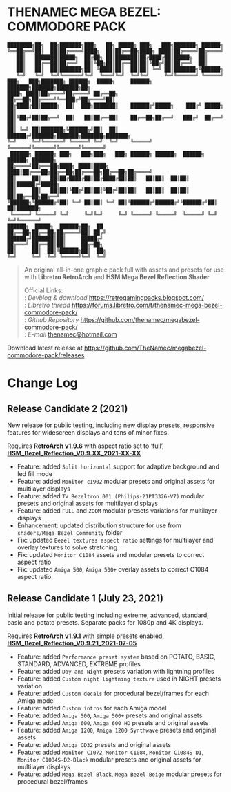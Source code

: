 THENAMEC MEGA BEZEL: COMMODORE PACK
===================================

    ████████╗██╗  ██╗███████╗███╗   ██╗ █████╗ ███╗   ███╗███████╗ ██████╗
    ╚══██╔══╝██║  ██║██╔════╝████╗  ██║██╔══██╗████╗ ████║██╔════╝██╔════╝
       ██║   ███████║█████╗  ██╔██╗ ██║███████║██╔████╔██║█████╗  ██║
       ██║   ██╔══██║██╔══╝  ██║╚██╗██║██╔══██║██║╚██╔╝██║██╔══╝  ██║
       ██║   ██║  ██║███████╗██║ ╚████║██║  ██║██║ ╚═╝ ██║███████╗╚██████╗
       ╚═╝   ╚═╝  ╚═╝╚══════╝╚═╝  ╚═══╝╚═╝  ╚═╝╚═╝     ╚═╝╚══════╝ ╚═════╝
    ███╗   ███╗███████╗ ██████╗  █████╗     ██████╗ ███████╗███████╗███████╗██╗
    ████╗ ████║██╔════╝██╔════╝ ██╔══██╗    ██╔══██╗██╔════╝╚══███╔╝██╔════╝██║
    ██╔████╔██║█████╗  ██║  ███╗███████║    ██████╔╝█████╗    ███╔╝ █████╗  ██║
    ██║╚██╔╝██║██╔══╝  ██║   ██║██╔══██║    ██╔══██╗██╔══╝   ███╔╝  ██╔══╝  ██║
    ██║ ╚═╝ ██║███████╗╚██████╔╝██║  ██║    ██████╔╝███████╗███████╗███████╗███████╗
    ╚═╝     ╚═╝╚══════╝ ╚═════╝ ╚═╝  ╚═╝    ╚═════╝ ╚══════╝╚══════╝╚══════╝╚══════╝
     ██████╗ ██████╗ ███╗   ███╗███╗   ███╗ ██████╗ ██████╗  ██████╗ ██████╗ ███████╗
    ██╔════╝██╔═══██╗████╗ ████║████╗ ████║██╔═══██╗██╔══██╗██╔═══██╗██╔══██╗██╔════╝
    ██║     ██║   ██║██╔████╔██║██╔████╔██║██║   ██║██║  ██║██║   ██║██████╔╝█████╗
    ██║     ██║   ██║██║╚██╔╝██║██║╚██╔╝██║██║   ██║██║  ██║██║   ██║██╔══██╗██╔══╝
    ╚██████╗╚██████╔╝██║ ╚═╝ ██║██║ ╚═╝ ██║╚██████╔╝██████╔╝╚██████╔╝██║  ██║███████╗
     ╚═════╝ ╚═════╝ ╚═╝     ╚═╝╚═╝     ╚═╝ ╚═════╝ ╚═════╝  ╚═════╝ ╚═╝  ╚═╝╚══════╝
    ██████╗  █████╗  ██████╗██╗  ██
    ██╔══██╗██╔══██╗██╔════╝██║ ██╔╝
    ██████╔╝███████║██║     █████╔╝
    ██╔═══╝ ██╔══██║██║     ██╔═██╗
    ██║     ██║  ██║╚██████╗██║  ██╗
    ╚═╝     ╚═╝  ╚═╝ ╚═════╝╚═╝  ╚═╝

> An original all-in-one graphic pack full with assets and presets for use with **Libretro RetroArch** and **HSM Mega Bezel Reflection Shader**
>  
> Official Links:  
>: *Devblog & download* https://retrogamingpacks.blogspot.com/  
>: *Libretro thread* https://forums.libretro.com/t/thenamec-mega-bezel-commodore-pack/  
>: *Github Repository* https://github.com/thenamec/megabezel-commodore-pack/  
>: *E-mail* thenamec@hotmail.com  

Download latest release at https://github.com/TheNamec/megabezel-commodore-pack/releases

Change Log
===

Release Candidate 2 (2021)
---

New release for public testing, including new display presets, responsive features for widescreen displays and tons of minor fixes.

Requires [**RetroArch v1.9.6**](#https://www.retroarch.com/?page=platforms) with aspect ratio set to ‘full’, [**HSM_Bezel_Reflection_V0.9.XX_2021-XX-XX**](#https://forums.libretro.com/t/hsm-mega-bezel-reflection-shader-feedback-and-updates)

- Feature: added `Split horizontal` support for adaptive background and led fill mode
- Feature: added `Monitor c1902` modular presets and original assets for multilayer displays
- Feature: added `TV Bezeltron 001 (Philips-21PT3326-V7)` modular presets and original assets for multilayer displays
- Feature: added `FULL` and `ZOOM` modular presets variations for multilayer displays
- Enhancement: updated distribution structure for use from `shaders/Mega_Bezel_Community` folder
- Fix: updated `Bezel textures aspect ratio` settings for multilayer and overlay textures to solve stretching
- Fix: updated `Monitor C1084` assets and modular presets to correct aspect ratio
- Fix: updated `Amiga 500`, `Amiga 500+` overlay assets to correct C1084 aspect ratio

Release Candidate 1 (July 23, 2021)
---

Initial release for public testing including extreme, advanced, standard, basic and potato presets. Separate packs for 1080p and 4K displays.

Requires [**RetroArch v1.9.1**](#https://www.retroarch.com/?page=platforms) with simple presets enabled, [**HSM_Bezel_Reflection_V0.9.21_2021-07-05**](#https://forums.libretro.com/t/hsm-mega-bezel-reflection-shader-feedback-and-updates)

- Feature: added `Performance preset system` based on POTATO, BASIC, STANDARD, ADVANCED, EXTREME profiles
- Feature: added `Day and Night` presets variation with lightning profiles
- Feature: added `Custom night lightning texture` used in NIGHT presets variation
- Feature: added `Custom decals` for procedural bezel/frames for each Amiga model
- Feature: added `Custom intros` for each Amiga model
- Feature: added `Amiga 500`, `Amiga 500+` presets and original assets
- Feature: added `Amiga 600`, `Amiga 600 HD` presets and original assets
- Feature: added `Amiga 1200`, `Amiga 1200 Synthwave` presets and original assets
- Feature: added `Amiga CD32` presets and original assets
- Feature: added `Monitor C1072`, `Monitor C1084`, `Monitor C1084S-D1`, `Monitor C1084S-D2-Black` modular presets and original assets for multilayer displays
- Feature: added `Mega Bezel Black`, `Mega Bezel Beige` modular presets for procedural bezel/frames

